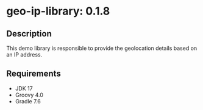 # geo-ip-library: 0.1.8

## Description
This demo library is responsible to provide the geolocation details based on an IP address.

## Requirements

- JDK 17
- Groovy 4.0
- Gradle 7.6